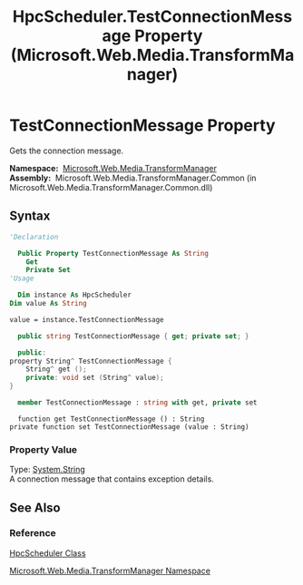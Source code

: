 ﻿---
title: HpcScheduler.TestConnectionMessage Property (Microsoft.Web.Media.TransformManager)
TOCTitle: TestConnectionMessage Property
ms:assetid: P:Microsoft.Web.Media.TransformManager.HpcScheduler.TestConnectionMessage
ms:mtpsurl: https://msdn.microsoft.com/en-us/library/microsoft.web.media.transformmanager.hpcscheduler.testconnectionmessage(v=VS.90)
ms:contentKeyID: 35520871
ms.date: 06/14/2012
mtps_version: v=VS.90
f1_keywords:
- Microsoft.Web.Media.TransformManager.HpcScheduler.get_TestConnectionMessage
- Microsoft.Web.Media.TransformManager.HpcScheduler.TestConnectionMessage
- Microsoft.Web.Media.TransformManager.HpcScheduler.set_TestConnectionMessage
dev_langs:
- csharp
- jscript
- vb
- FSharp
- cpp
api_location:
- Microsoft.Web.Media.TransformManager.Common.dll
api_name:
- Microsoft.Web.Media.TransformManager.HpcScheduler.get_TestConnectionMessage
- Microsoft.Web.Media.TransformManager.HpcScheduler.set_TestConnectionMessage
- Microsoft.Web.Media.TransformManager.HpcScheduler.TestConnectionMessage
api_type:
- Managed
topic_type:
- apiref
- kbSyntax
product_family_name: VS
ROBOTS: INDEX,FOLLOW
---

# TestConnectionMessage Property

Gets the connection message.

**Namespace:**  [Microsoft.Web.Media.TransformManager](microsoft-web-media-transformmanager-namespace.md)  
**Assembly:**  Microsoft.Web.Media.TransformManager.Common (in Microsoft.Web.Media.TransformManager.Common.dll)

## Syntax

```vb
'Declaration

  Public Property TestConnectionMessage As String
    Get
    Private Set
'Usage

  Dim instance As HpcScheduler
Dim value As String

value = instance.TestConnectionMessage
```

```csharp
  public string TestConnectionMessage { get; private set; }
```

```cpp
  public:
property String^ TestConnectionMessage {
    String^ get ();
    private: void set (String^ value);
}
```

``` fsharp
  member TestConnectionMessage : string with get, private set
```

```jscript
  function get TestConnectionMessage () : String
private function set TestConnectionMessage (value : String)
```

### Property Value

Type: [System.String](https://msdn.microsoft.com/library/s1wwdcbf)  
A connection message that contains exception details.  

## See Also

### Reference

[HpcScheduler Class](hpcscheduler-class-microsoft-web-media-transformmanager.md)

[Microsoft.Web.Media.TransformManager Namespace](microsoft-web-media-transformmanager-namespace.md)

